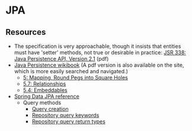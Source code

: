 # JPA

## Resources

- The specification is very approachable, though it insists that entities must have 'setter' methods, not true or desirable in practice: [JSR 338: Java Persistence API, Version 2.1](http://download.oracle.com/otn-pub/jcp/persistence-2_1-fr-eval-spec/JavaPersistence.pdf) (pdf)
- [Java Persistence wikibook](https://en.wikibooks.org/wiki/Java_Persistence) (A pdf version is also available on the site, which is more easily searched and navigated.)
	- [5: Mapping, Round Pegs into Square Holes](https://en.wikibooks.org/wiki/Java_Persistence/Mapping)
	- [5.7: Relationships](https://en.wikibooks.org/wiki/Java_Persistence/Relationships)
	- [5.4: Embeddables](https://en.wikibooks.org/wiki/Java_Persistence/Embeddables)
- [Spring Data JPA reference](https://docs.spring.io/spring-data/jpa/docs/current/reference/html/)
	- Query methods
		- [Query creation](https://docs.spring.io/spring-data/jpa/docs/current/reference/html/#jpa.query-methods.query-creation)
		- [Repository query keywords](https://docs.spring.io/spring-data/jpa/docs/current/reference/html/#repository-query-keywords)
		- [Repository query return types](https://docs.spring.io/spring-data/jpa/docs/current/reference/html/#repository-query-return-types)

